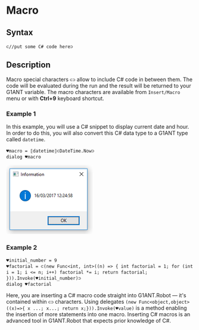 # Macro

## **Syntax**

```text
⊂//put some C# code here⊃
```

## **Description**

Macro special characters `⊂⊃` allow to include C\# code in between them. The code will be evaluated during the run and the result will be returned to your G1ANT variable. The macro characters are available from `Insert/Macro` menu or with **Ctrl+9** keyboard shortcut.

### **Example** 1

In this example, you will use a C\# snippet to display current date and hour. In order to do this, you will also convert this C\# data type to a G1ANT type called `datetime`.

```text
♥macro = ⟦datetime⟧⊂DateTime.Now⊃
dialog ♥macro
```

![img](../../-assets/macro.png)

### Example 2

```text
♥initial_number = 9
♥factorial = ⊂(new Func<int, int>((n) => { int factorial = 1; for (int i = 1; i <= n; i++) factorial *= i; return factorial; })).Invoke(♥initial_number)⊃
dialog ♥factorial
```

Here, you are inserting a C\# macro code straight into G1ANT.Robot — it's contained within `⊂⊃` characters. Using delegates `(new Func<object,object>((x)=>{ x ...; x...; return x;})).Invoke(♥value)` is a method enabling the insertion of more statements into one macro. Inserting C\# macros is an advanced tool in G1ANT.Robot that expects prior knowledge of C\#.

